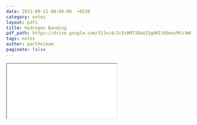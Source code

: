 ```yaml
---
date: 2021-09-11 00:00:00  +0530
category: notes
layout: pdfs
title: Hydrogen Bonding
pdf_path: https://drive.google.com/file/d/1cEsHM7JBaU32g6RIt60oucMti9WGnwkH/preview?usp=sharing
tags: notes
author: parthnikam
paginate: false
---
```


<iframe class="embed-pdf" src="{{ page.pdf_path }}#toolbar=0" seamless="seamless" scrolling="no" style="overflow:hidden"></iframe>
